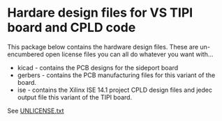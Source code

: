 # Hardare design files for VS TIPI board and CPLD code

This package below contains the hardware design files. These are un-encumbered open license files you can all do whatever you want with...

* kicad - contains the PCB designs for the sideport board
* gerbers - contains the PCB manufacturing files for this variant of the board. 
* ise - contains the Xilinx ISE 14.1 project CPLD design files and jedec output file this variant of the TIPI board. 

See [UNLICENSE.txt](UNLICENSE.txt)
